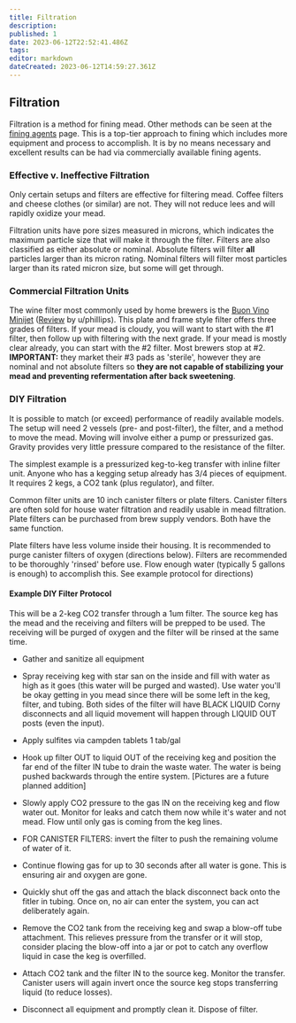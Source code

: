 ```yaml
---
title: Filtration
description: 
published: 1
date: 2023-06-12T22:52:41.486Z
tags: 
editor: markdown
dateCreated: 2023-06-12T14:59:27.361Z
---
```


## Filtration

Filtration is a method for fining mead.  Other methods can be seen at the [fining agents](/process/fining) page.  This is a top-tier approach to fining which includes more equipment and process to accomplish.  It is by no means necessary and excellent results can be had via commercially available fining agents.

### Effective v. Ineffective Filtration

Only certain setups and filters are effective for filtering mead.  Coffee filters and cheese clothes (or similar) are not.  They will not reduce lees and will rapidly oxidize your mead.

Filtration units have pore sizes measured in microns, which indicates the maximum particle size that will make it through the filter.   Filters are also classified as either absolute or nominal.  Absolute filters will filter **all** particles larger than its micron rating. 
 Nominal filters will filter most particles larger than its rated micron size, but some will get through.  

### Commercial Filtration Units

The wine filter most commonly used by home brewers is the [Buon Vino Minijet](http://buonvino.com/mini-jet-wine-filter/) ([Review](https://www.youtube.com/watch?v=HtSZaRIwg8Y) by u/phiIIips).  This plate and frame style filter offers three grades of filters.  If your mead is cloudy, you will want to start with the #1 filter, then follow up with filtering with the next grade.  If your mead is mostly clear already, you can start with the #2 filter.  Most brewers stop at #2.  **IMPORTANT:** they market their #3 pads as 'sterile', however they are nominal and not absolute filters so **they are not capable of stabilizing your mead and preventing refermentation after back sweetening**.  

### DIY Filtration

It is possible to match (or exceed) performance of readily available models.  The setup will need 2 vessels (pre- and post-filter), the filter, and a method to move the mead.  Moving will involve either a pump or pressurized gas.  Gravity provides very little pressure compared to the resistance of the filter.

The simplest example is a pressurized keg-to-keg transfer with inline filter unit.  Anyone who has a kegging setup already has 3/4 pieces of equipment.  It requires 2 kegs, a CO2 tank (plus regulator), and filter.

Common filter units are 10 inch canister filters or plate filters.  Canister filters are often sold for house water filtration and readily usable in mead filtration.  Plate filters can be purchased from brew supply vendors.  Both have the same function.

Plate filters have less volume inside their housing.  It is recommended to purge canister filters of oxygen (directions below).  Filters are recommended to be thoroughly 'rinsed' before use.  Flow enough water (typically 5 gallons is enough) to accomplish this.  See example protocol for directions)

#### Example DIY Filter Protocol

This will be a 2-keg CO2 transfer through a 1um filter.  The source keg has the mead and the receiving and filters will be prepped to be used.  The receiving will be purged of oxygen and the filter will be rinsed at the same time.

* Gather and sanitize all equipment

* Spray receiving keg with star san on the inside and fill with water as high as it goes (this water will be purged and wasted).  Use water you'll be okay getting in you mead since there will be some left in the keg, filter, and tubing.  Both sides of the filter will have BLACK LIQUID Corny disconnects and all liquid movement will happen through LIQUID OUT posts (even the input).

* Apply sulfites via campden tablets 1 tab/gal

* Hook up filter OUT to liquid OUT of the receiving keg and position the far end of the filter IN tube to drain the waste water.  The water is being pushed backwards through the entire system.  [Pictures are a future planned addition]

* Slowly apply CO2 pressure to the gas IN on the receiving keg and flow water out.  Monitor for leaks and catch them now while it's water and not mead.  Flow until only gas is coming from the keg lines.

* FOR CANISTER FILTERS: invert the filter to push the remaining volume of water of it.

* Continue flowing gas for up to 30 seconds after all water is gone.  This is ensuring air and oxygen are gone.

* Quickly shut off the gas and attach the black disconnect back onto the fitler in tubing.  Once on, no air can enter the system, you can act deliberately again.

* Remove the CO2 tank from the receiving keg and swap a blow-off tube attachment. This relieves pressure from the transfer or it will stop, consider placing the blow-off into a jar or pot to catch any overflow liquid in case the keg is overfilled.

* Attach CO2 tank and the filter IN to the source keg.  Monitor the transfer.  Canister users will again invert once the source keg stops transferring liquid (to reduce losses).

* Disconnect all equipment and promptly clean it.  Dispose of filter.